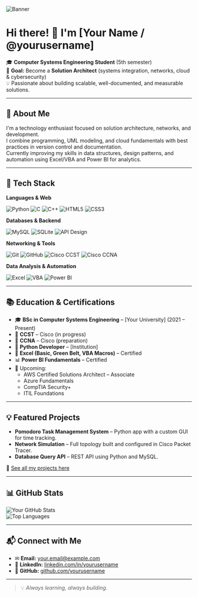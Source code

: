 <!-- Top Banner (optional) – Replace the URL with your own image -->
![Banner]([https://your-image-or-banner-url.com/my-banner.png](https://martechforum.com/wp-content/uploads/2015/08/AWS-logo.jpg))

# Hi there! 👋 I'm [Your Name / @yourusername]

🎓 **Computer Systems Engineering Student** (5th semester)  
🚀 **Goal:** Become a **Solution Architect** (systems integration, networks, cloud & cybersecurity)  
💡 Passionate about building scalable, well-documented, and measurable solutions.

---

## 🧭 About Me
I'm a technology enthusiast focused on solution architecture, networks, and development.  
I combine programming, UML modeling, and cloud fundamentals with best practices in version control and documentation.  
Currently improving my skills in data structures, design patterns, and automation using Excel/VBA and Power BI for analytics.

---

## 🧰 Tech Stack

**Languages & Web**

![Python](https://img.shields.io/badge/Python-3776AB?logo=python&logoColor=white)
![C](https://img.shields.io/badge/C-A8B9CC?logo=c&logoColor=white)
![C++](https://img.shields.io/badge/C++-00599C?logo=cplusplus&logoColor=white)
![HTML5](https://img.shields.io/badge/HTML5-E34F26?logo=html5&logoColor=white)
![CSS3](https://img.shields.io/badge/CSS3-1572B6?logo=css3&logoColor=white)

**Databases & Backend**

![MySQL](https://img.shields.io/badge/MySQL-4479A1?logo=mysql&logoColor=white)
![SQLite](https://img.shields.io/badge/SQLite-003B57?logo=sqlite&logoColor=white)
![API Design](https://img.shields.io/badge/API%20Design-6E6E6E?logo=swagger&logoColor=white)

**Networking & Tools**

![Git](https://img.shields.io/badge/Git-F05032?logo=git&logoColor=white)
![GitHub](https://img.shields.io/badge/GitHub-181717?logo=github&logoColor=white)
![Cisco CCST](https://img.shields.io/badge/Cisco-1BA0D7?logo=cisco&logoColor=white)
![Cisco CCNA](https://img.shields.io/badge/CCNA%20Prep-1BA0D7?logo=cisco&logoColor=white)

**Data Analysis & Automation**

![Excel](https://img.shields.io/badge/Excel-217346?logo=microsoft-excel&logoColor=white)
![VBA](https://img.shields.io/badge/Excel%20VBA-0078D4?logo=microsoft&logoColor=white)
![Power BI](https://img.shields.io/badge/Power%20BI-F2C811?logo=power-bi&logoColor=black)

---

## 📚 Education & Certifications

- 🎓 **BSc in Computer Systems Engineering** – [Your University] (2021 – Present)
- 📜 **CCST** – Cisco (in progress)  
- 📜 **CCNA** – Cisco (preparation)  
- 📜 **Python Developer** – [Institution]  
- 📜 **Excel (Basic, Green Belt, VBA Macros)** – Certified  
- 📊 **Power BI Fundamentals** – Certified  
- 📅 Upcoming:
  - AWS Certified Solutions Architect – Associate  
  - Azure Fundamentals  
  - CompTIA Security+  
  - ITIL Foundations

---

## 💡 Featured Projects

- **Pomodoro Task Management System** – Python app with a custom GUI for time tracking.  
- **Network Simulation** – Full topology built and configured in Cisco Packet Tracer.  
- **Database Query API** – REST API using Python and MySQL.  

🔗 [See all my projects here](#)

---

## 📊 GitHub Stats

![Your GitHub Stats](https://github-readme-stats.vercel.app/api?username=yourusername&show_icons=true&theme=tokyonight)  
![Top Languages](https://github-readme-stats.vercel.app/api/top-langs/?username=yourusername&layout=compact&theme=tokyonight)

---

## 📬 Connect with Me

- ✉ **Email:** your.email@example.com  
- 💼 **LinkedIn:** [linkedin.com/in/yourusername](#)  
- 🐙 **GitHub:** [github.com/yourusername](#)  

---

> 💡 *Always learning, always building.*


